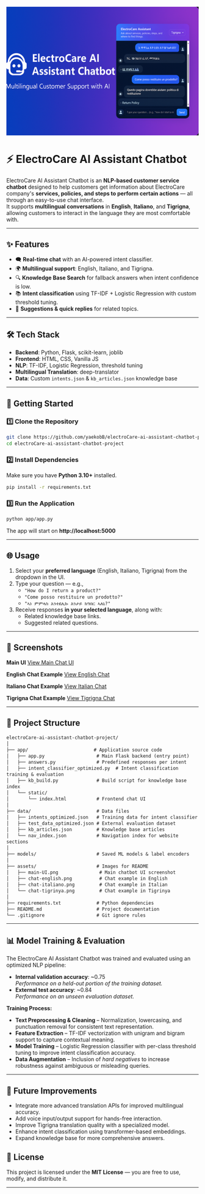 ![ElectroCare Chatbot Assistant Banner](assets/banner.png)
# ⚡ ElectroCare AI Assistant Chatbot

ElectroCare AI Assistant Chatbot is an **NLP-based customer service chatbot** designed to help customers get information about ElectroCare company's **services, policies, and steps to perform certain actions** — all through an easy-to-use chat interface.  
It supports **multilingual conversations** in **English**, **Italiano**, and **Tigrigna**, allowing customers to interact in the language they are most comfortable with.

---

## ✨ Features

- 🗨 **Real-time chat** with an AI-powered intent classifier.
- 🌍 **Multilingual support**: English, Italiano, and Tigrigna.
- 🔍 **Knowledge Base Search** for fallback answers when intent confidence is low.
- 📚 **Intent classification** using TF-IDF + Logistic Regression with custom threshold tuning.
- 📝 **Suggestions & quick replies** for related topics.

---

## 🛠 Tech Stack

- **Backend**: Python, Flask, scikit-learn, joblib
- **Frontend**: HTML, CSS, Vanilla JS
- **NLP**: TF-IDF, Logistic Regression, threshold tuning
- **Multilingual Translation**: deep-translator
- **Data**: Custom `intents.json` & `kb_articles.json` knowledge base

---

## 🚀 Getting Started

### 1️⃣ Clone the Repository
```bash
git clone https://github.com/yaekobB/electroCare-ai-assistant-chatbot-project.git
cd electroCare-ai-assistant-chatbot-project
```

### 2️⃣ Install Dependencies
Make sure you have **Python 3.10+** installed.
```bash
pip install -r requirements.txt
```

### 3️⃣ Run the Application
```bash
python app/app.py
```
The app will start on **http://localhost:5000**

---

## 🌐 Usage

1. Select your **preferred language** (English, Italiano, Tigrigna) from the dropdown in the UI.
2. Type your question — e.g.,  
   - `"How do I return a product?"`  
   - `"Come posso restituire un prodotto?"`  
   - `"ኣነ ምምላስ እንተደሊኩ እንታይ ክግበር ኣለኒ?"`
3. Receive responses **in your selected language**, along with:
   - Related knowledge base links.
   - Suggested related questions.

---

## 📸 Screenshots

**Main UI**  [View Main Chat UI](assets/main-UI.png)

**English Chat Example**  [View English Chat](assets/chat-english.png)

**Italiano Chat Example**  [View Italian Chat](assets/chat-italiano.png)

**Tigrigna Chat Example**  [View Tigrigna Chat](assets/chat-tigrinya.png)


---

## 📂 Project Structure
```
electroCare-ai-assistant-chatbot-project/
│
├── app/                        # Application source code
│   ├── app.py                   # Main Flask backend (entry point)
│   ├── answers.py               # Predefined responses per intent
│   ├── intent_classifier_optimized.py  # Intent classification training & evaluation
│   ├── kb_build.py              # Build script for knowledge base index
│   └── static/
│       └── index.html           # Frontend chat UI
│
├── data/                        # Data files
│   ├── intents_optimized.json   # Training data for intent classifier
│   ├── test_data_optimized.json # External evaluation dataset
│   ├── kb_articles.json         # Knowledge base articles
│   └── nav_index.json           # Navigation index for website sections
│
├── models/                      # Saved ML models & label encoders
│
├── assets/                      # Images for README
│   ├── main-UI.png               # Main chatbot UI screenshot
│   ├── chat-english.png          # Chat example in English
│   ├── chat-italiano.png         # Chat example in Italian
│   └── chat-tigrinya.png         # Chat example in Tigrinya
│
├── requirements.txt             # Python dependencies
├── README.md                    # Project documentation
└── .gitignore                   # Git ignore rules
```
---

## 📊 Model Training & Evaluation
The ElectroCare AI Assistant Chatbot was trained and evaluated using an optimized NLP pipeline:  

- **Internal validation accuracy**: ~0.75  
  *Performance on a held-out portion of the training dataset.*  
- **External test accuracy**: ~0.84  
  *Performance on an unseen evaluation dataset.*  

**Training Process:**  
- **Text Preprocessing & Cleaning** – Normalization, lowercasing, and punctuation removal for consistent text representation.  
- **Feature Extraction** – TF-IDF vectorization with unigram and bigram support to capture contextual meaning.  
- **Model Training** – Logistic Regression classifier with per-class threshold tuning to improve intent classification accuracy.  
- **Data Augmentation** – Inclusion of *hard negatives* to increase robustness against ambiguous or misleading queries.

---

## 🔮 Future Improvements
- Integrate more advanced translation APIs for improved multilingual accuracy.
- Add voice input/output support for hands-free interaction.
- Improve Tigrigna translation quality with a specialized model.
- Enhance intent classification using transformer-based embeddings.
- Expand knowledge base for more comprehensive answers.

## 📜 License
This project is licensed under the **MIT License** — you are free to use, modify, and distribute it.

---
